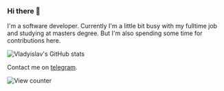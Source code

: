 ### Hi there 👋
I'm a software developer. Currently I'm a little bit busy with my fulltime job and studying at masters degree. But I'm also spending some time for contributions here.

![Vladyislav's GitHub stats](https://github-readme-stats.vercel.app/api?username=kusyka911&show_icons=true&theme=github_dark&count_private=true&include_all_commits=true)


Contact me on [telegram](https://t.me/kusyka911).

![View counter](https://api.ghprofile.me/view?username=kusyka911)
<!-- TODO: add other contact info -->


<!--
**kusyka911/kusyka911** is a ✨ _special_ ✨ repository because its `README.md` (this file) appears on your GitHub profile.

Here are some ideas to get you started:

- 🔭 I’m currently working on ...
- 🌱 I’m currently learning ...
- 👯 I’m looking to collaborate on ...
- 🤔 I’m looking for help with ...
- 💬 Ask me about ...
- 📫 How to reach me: ...
- 😄 Pronouns: ...
- ⚡ Fun fact: ...
-->
